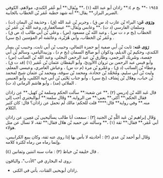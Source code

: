 ١٩٤٥ -** بخ م ٤:** زاذان أبو عبد الله (١) ،** ويُقال:** أبو عُمَر الكندي، مولاهم، الكوفي الضرير البزاز،** يقال:** أنه شهد خطبة عُمَر بْن الخطاب بالجابية.

**ورَوَى عَن:** البراء بْن عازب (د س ق) ، وجرير بْن عَبد الله (ق) ، وحذيفة بْن اليمان (ت) ، وسلمان الفارسي (د ت) ،** وعابس ويُقال:** عبسالغفاري، وعبد الله بْن عُمَر بْن الخطاب (بخ م د ت س) ، وعبد الله بْن مسعود (س) ، وعلي بْن أَبي طالب (د ص ق) ، وعُمَر بْن الخطاب، وأبي هُرَيْرة، وعائشة أم المؤمنين (بخ سي) .

**رَوَى عَنه:** ثابت بْن أَبي صفية أبو حمزة الثمالي، وحبيب بْن أَبي ثابت، وحبيب بْن يسار الكندي، وحكيم بْن الديلم، وذكوان أبو صالح السمان (بخ م د) ، وزبيداليامي، وسالم بْن أَبي حفصة، وشَرِيك البرجمي، وطارق بْن عبد الرحمن البجلي، وعبد الله بْن السائب (س) ، وأبو قيس عبد الرحمن بن ثروان االأَودِيّ، وأبو اليقظان عثمان بْن عُمَير (١) (قد ت ق) ، وعطاء بْن السائب (د ق) ، وعَمْرو بْن مرة (م ت س) ، وعياش العامري، وعيسى المعلم، وليث بْن أَبي سليم، ومُحَمَّد بْن جحادة، ومحمد بْن سوقة، ومحمد بْن عثمان شيخ لمحمد بْن خباب، وهلال بْن يَِسَاف (بخ سي) ، وأبو جناب يَحْيَى بْن أَبي حية الكلبي، وأبو العنبس الملائي (مد) ، وأبو هاشم الرماني (د ت) .

قال عَبد الله بْن إدريس (٢) ،** عن شعبة:** سألت الحكم وسلمة بْن كهيل،** عن زاذان فقال الحكم:** أكثر،** يعني:** من الرواية.** وَقَال سلمة:** أبوالبختري أحب إلي منه.** وفي رواية** قال:**** قلت للحكم: مالك لم تحمل عن زاذان؟ قال: كان كثير الكلام.

وَقَال إبراهيم بْن عَبد اللَّهِ بْن الجنيد (٣) : سمعت أبا طالب يسأليحيى بْن مَعِين، عن زاذان أبي عُمَر،** فقال:** ثقة (١) ،** وسألته عن حميد بْن هلال فقال:** ثقة، لا تسأل عن مثل هؤلاء.

وَقَال أبو أحمد بْن عدي (٢) : أحاديثه لا بأس بها إذا روى عنه ثقة، وكان يبيع الكرابيس، وإنما رماه من رماه لكثرة كلامه.

قال خليفة بْن خياط (٣) : مات سنة اثنتين وثمانين (٤) .

روى له البخاري في "الأدب"، والباقون.

- زاذان أبويحيى القتات، يأتي في الكنى.